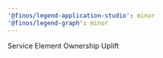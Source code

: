 ```yaml
---
'@finos/legend-application-studio': minor
'@finos/legend-graph': minor
---
```


Service Element Ownership Uplift

